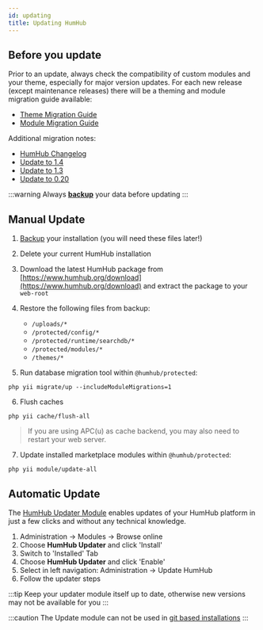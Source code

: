 ```yaml
---
id: updating
title: Updating HumHub
---
```


## Before you update

Prior to an update, always check the compatibility of custom modules and your theme, especially for major version updates.
For each new release (except maintenance releases) there will be a theming and module migration guide available:

- [Theme Migration Guide](../theme/migrate.md)
- [Module Migration Guide](../developer/modules-migrate.md)

Additional migration notes:
- [HumHub Changelog](https://github.com/humhub/humhub/blob/master/protected/humhub/docs/CHANGELOG.md)
- [Update to 1.4](updating-140.md)
- [Update to 1.3](updating-130.md)
- [Update to 0.20](updating-020.md)

:::warning
Always **[backup](backup.md)** your data before updating
:::

## Manual Update

1. [Backup](backup.md) your installation (you will need these files later!)
2. Delete your current HumHub installation
3. Download the latest HumHub package from [https://www.humhub.org/download](https://www.humhub.org/download) and extract the package to your `web-root`
4. Restore the following files from backup:

    - `/uploads/*`
    - `/protected/config/*`
    - `/protected/runtime/searchdb/*`
    - `/protected/modules/*`
    - `/themes/*`
	
5. Run database migration tool within `@humhub/protected`:

```console
php yii migrate/up --includeModuleMigrations=1
```

6. Flush caches

```console
php yii cache/flush-all
```

> If you are using APC(u) as cache backend, you may also need to restart your web server. 

7. Update installed marketplace modules within `@humhub/protected`:

```console
php yii module/update-all
```
## Automatic Update

The [HumHub Updater Module](https://www.humhub.org/de/marketplace/details?id=17) enables updates of your HumHub platform 
in just a few clicks and without any technical knowledge. 

1. Administration -> Modules -> Browse online
2. Choose **HumHub Updater** and click 'Install'
3. Switch to 'Installed' Tab
4. Choose **HumHub Updater** and click 'Enable'
5. Select in left navigation: Administration -> Update HumHub
6. Follow the updater steps

:::tip
Keep your updater module itself up to date, otherwise new versions may not be available for you
:::

:::caution
The Update module can not be used in [git based installations](../develop/environment.md#gitcomposer-installation)
:::
